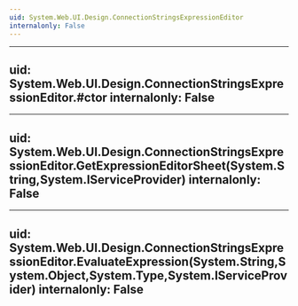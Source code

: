 ```yaml
---
uid: System.Web.UI.Design.ConnectionStringsExpressionEditor
internalonly: False
---
```


---
uid: System.Web.UI.Design.ConnectionStringsExpressionEditor.#ctor
internalonly: False
---

---
uid: System.Web.UI.Design.ConnectionStringsExpressionEditor.GetExpressionEditorSheet(System.String,System.IServiceProvider)
internalonly: False
---

---
uid: System.Web.UI.Design.ConnectionStringsExpressionEditor.EvaluateExpression(System.String,System.Object,System.Type,System.IServiceProvider)
internalonly: False
---
